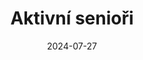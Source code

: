 ---
layout: layouts/non-en-hero-episode.njk
title: Aktivní senioři
date: "2024-07-27"
cta: Přehrát díl
logo: logo_DVOJKA_biele.svg
tv: "ČT 2"
link: https://www.rtvs.sk/televizia/archiv/14252/478870
datum: 27. 7. 2024
header: Poslední díl
foto1024: active_seniors_1024x768.jpg
foto1440: active_seniors_1440x825.jpg
alt: Obrázek fotografa
tags: czhero
---